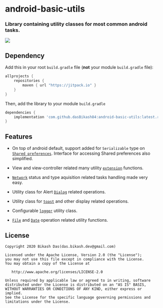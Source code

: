 # android-basic-utils

<h3>Library containing utility classes for most common android tasks.</h3>

[![](https://jitpack.io/v/dasBikash84/android-basic-utils.svg)](https://jitpack.io/#dasBikash84/android-basic-utils)

## Dependency

Add this in your root `build.gradle` file (**not** your module `build.gradle` file):

```gradle
allprojects {
	repositories {
        maven { url "https://jitpack.io" }
    }
}
```

Then, add the library to your module `build.gradle`
```gradle
dependencies {
    implementation 'com.github.dasBikash84:android-basic-utils:latest.release.here'
}
```

## Features
- On top of android default, support added for `Serializable` type on [`Shared preferences`](https://github.com/dasBikash84/android-basic-utils/blob/master/android_basic_utils/src/main/java/com/dasbikash/android_basic_utils/utils/SharedPreferenceUtils.kt). Interface for accessing Shared preferences also simplified.  
- View and view-controller related many utility [`extension`](https://github.com/dasBikash84/android-basic-utils/blob/master/android_basic_utils/src/main/java/com/dasbikash/android_basic_utils/utils/ExtensionFuns.kt) functions.
- [`Network`](https://github.com/dasBikash84/android-basic-utils/blob/master/android_basic_utils/src/main/java/com/dasbikash/android_basic_utils/utils/NetConnectivityUtility.kt) status and type aquisition related tasks handling made very easy.
- Utility class for Alert [`Dialog`](https://github.com/dasBikash84/android-basic-utils/blob/master/android_basic_utils/src/main/java/com/dasbikash/android_basic_utils/utils/DialogUtils.kt) related operations. 
- Utility class for [`toast`](https://github.com/dasBikash84/android-basic-utils/blob/master/android_basic_utils/src/main/java/com/dasbikash/android_basic_utils/utils/DisplayUtils.kt) and other display related operations.
- Configurable [`logger`](https://github.com/dasBikash84/android-basic-utils/blob/master/android_basic_utils/src/main/java/com/dasbikash/android_basic_utils/utils/LoggerUtils.kt) utility class.

- [`File`](https://github.com/dasBikash84/android-basic-utils/blob/master/android_basic_utils/src/main/java/com/dasbikash/android_basic_utils/utils/FileUtils.kt) and [`Date`](https://github.com/dasBikash84/android-basic-utils/blob/master/android_basic_utils/src/main/java/com/dasbikash/android_basic_utils/utils/DateUtils.kt) operation related utility functions.

License
--------

    Copyright 2020 Bikash Das(das.bikash.dev@gmail.com)

    Licensed under the Apache License, Version 2.0 (the "License");
    you may not use this file except in compliance with the License.
    You may obtain a copy of the License at

       http://www.apache.org/licenses/LICENSE-2.0

    Unless required by applicable law or agreed to in writing, software
    distributed under the License is distributed on an "AS IS" BASIS,
    WITHOUT WARRANTIES OR CONDITIONS OF ANY KIND, either express or implied.
    See the License for the specific language governing permissions and
    limitations under the License.
